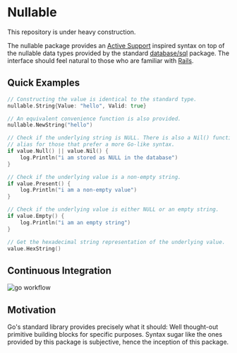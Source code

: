 # Nullable

This repository is under heavy construction.

The nullable package provides an [Active Support](https://guides.rubyonrails.org/active_support_core_extensions.html)
inspired syntax on top of the nullable data types provided by the standard
[database/sql](https://github.com/golang/go/tree/master/src/database/sql) package.
The interface should feel natural to those who are familiar with [Rails](https://github.com/rails/rails).

## Quick Examples

```go
// Constructing the value is identical to the standard type.
nullable.String{Value: "hello", Valid: true}

// An equivalent convenience function is also provided.
nullable.NewString("hello")

// Check if the underlying string is NULL. There is also a Nil() function
// alias for those that prefer a more Go-like syntax.
if value.Null() || value.Nil() {
    log.Println("i am stored as NULL in the database")
}

// Check if the underlying value is a non-empty string.
if value.Present() {
    log.Println("i am a non-empty value")
}

// Check if the underlying value is either NULL or an empty string.
if value.Empty() {
    log.Println("i am an empty string")
}

// Get the hexadecimal string representation of the underlying value.
value.HexString()
```

## Continuous Integration

![go workflow](https://github.com/toru/nullable/actions/workflows/go.yml/badge.svg)

## Motivation

Go's standard library provides precisely what it should: Well thought-out
primitive building blocks for specific purposes. Syntax sugar like the ones
provided by this package is subjective, hence the inception of this package.
